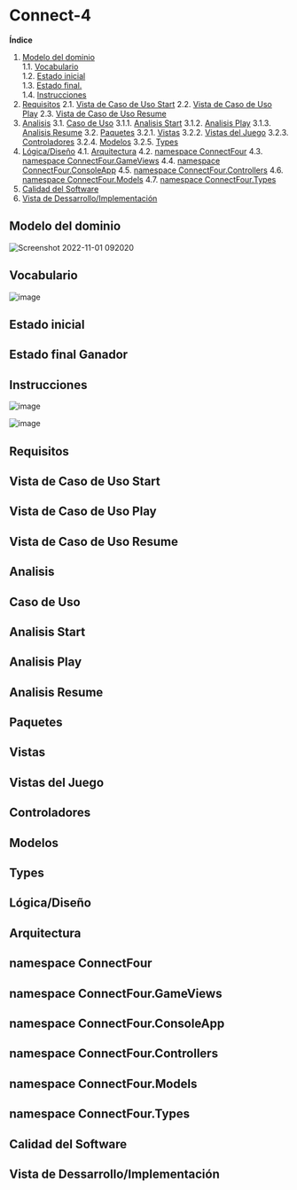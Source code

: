 # Connect-4

**Índice**

1. [Modelo del dominio](#modelo-del-dominio)  
1.1. [Vocabulario](#vocabulario)  
1.2. [Estado inicial](#estado-inicial)  
1.3. [Estado final.](#estado-final)  
1.4. [Instrucciones](#instrucciones)  
2. [Requisitos](#Requisitos)
2.1. [Vista de Caso de Uso Start](#Vista-de-Caso-de-Uso-Start)
2.2. [Vista de Caso de Uso Play](#Vista-de-Caso-de-Uso-Play)
2.3. [Vista de Caso de Uso Resume](#Vista-de-Caso-de-Uso-Resume)
3. [Analisis](#Analisis)
3.1. [Caso de Uso](#Caso-de-Uso)
3.1.1. [Analisis Start](#Analisis-Start)
3.1.2. [Analisis Play](#Analisis-Play)
3.1.3. [Analisis Resume](#Analisis-Resume)
3.2. [Paquetes](#Paquetes)
3.2.1. [Vistas](#Vistas)
3.2.2. [Vistas del Juego](#Vistas-del-Juego)
3.2.3. [Controladores](#Controladores)
3.2.4. [Modelos](#Modelos)
3.2.5. [Types](#Types)
4. [Lógica/Diseño](#Lógica/Diseño)
4.1. [Arquitectura](#Arquitectura)
4.2. [namespace ConnectFour](#namespace-ConnectFour)
4.3. [namespace ConnectFour.GameViews](#namespace-ConnectFour-GameViews)
4.4. [namespace ConnectFour.ConsoleApp](#namespace-ConnectFour-ConsoleApp)
4.5. [namespace ConnectFour.Controllers](#namespace-ConnectFour-Controllers)
4.6. [namespace ConnectFour.Models](#namespace-ConnectFour-Models)
4.7. [namespace ConnectFour.Types](#namespace-ConnectFour-Types)
5. [Calidad del Software](#Calidad-del-Software)
6. [Vista de Dessarrollo/Implementación](#Vista-de-Dessarrollo-Implementación)



## Modelo del dominio

![Screenshot 2022-11-01 092020](https://user-images.githubusercontent.com/46433173/199242919-550c3616-9585-472f-b9b2-d4af46882528.png)

## Vocabulario

![image](https://user-images.githubusercontent.com/46433173/199251331-af761325-ccc6-4ddd-818b-453f491f779d.png)

## Estado inicial

## Estado final Ganador

## Instrucciones

![image](https://user-images.githubusercontent.com/46433173/199270935-5a2401dd-8986-41c6-b3b5-57c41d5a2fce.png)

![image](https://user-images.githubusercontent.com/46433173/199284254-23be1db8-166f-4bd7-aa1d-a8991747edb5.png)


## Requisitos

## Vista de Caso de Uso Start

## Vista de Caso de Uso Play

## Vista de Caso de Uso Resume

## Analisis

## Caso de Uso

## Analisis Start

## Analisis Play

## Analisis Resume

## Paquetes

## Vistas

## Vistas del Juego

## Controladores

## Modelos

## Types

## Lógica/Diseño

## Arquitectura

## namespace ConnectFour

## namespace ConnectFour.GameViews

## namespace ConnectFour.ConsoleApp

## namespace ConnectFour.Controllers

## namespace ConnectFour.Models

## namespace ConnectFour.Types

## Calidad del Software

## Vista de Dessarrollo/Implementación